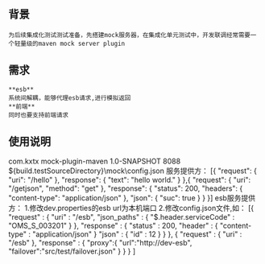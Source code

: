 ## 背景
    为后续集成化测试测试准备，先搭建mock服务器，在集成化单元测试中，开发联调经常需要一个轻量级的maven mock server plugin

## 需求
    **esb**
    系统间解耦，能够代理esb请求,进行模拟返回
    **前端**
    同时也要支持前端请求
## 使用说明
  <plugin>
      <groupId>com.kxtx</groupId>
      <artifactId>mock-plugin-maven</artifactId>
      <version>1.0-SNAPSHOT</version>
      <configuration>
          <port>8088</port>
          <configFile>${build.testSourceDirectory}\mock\config.json</configFile>
      </configuration>
  </plugin>
  服务提供方：
  [{
    "request": {
      "uri": "/hello"
    },
    "response": {
      "text": "hello world."
    }
  },{
    "request": {
      "uri": "/getjson",
      "method": "get"
    },
    "response": {
      "status": 200,
      "headers": {
        "content-type": "application/json"
      },
      "json": {
        "suc": true
      }
    }
    }]
	esb服务提供方：
	1.修改dev.properties的esb url为本机端口
	2.修改config.json文件,如：
	[{
		"request" : {
			"uri" : "/esb",
			"json_paths" : {
				"$.header.serviceCode" : "OMS_S_003201"
			}
		},
		"response" : {
			"status" : 200,
			"header" : {
				"content-type" : "application/json"
			}
			"json" : {
				"id" : 12
			}
		}
	},
	{
	"request" : {
		"uri" : "/esb"
	},
	"response" : {
		"proxy":{
			"url":"http://dev-esb",
			"failover":"src/test/failover.json"
		}
	}
	}
	]
